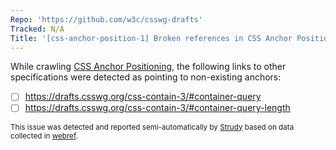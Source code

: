 ```yaml
---
Repo: 'https://github.com/w3c/csswg-drafts'
Tracked: N/A
Title: '[css-anchor-position-1] Broken references in CSS Anchor Positioning'
---
```


While crawling [CSS Anchor Positioning](https://drafts.csswg.org/css-anchor-position-1/), the following links to other specifications were detected as pointing to non-existing anchors:
* [ ] https://drafts.csswg.org/css-contain-3/#container-query
* [ ] https://drafts.csswg.org/css-contain-3/#container-query-length

<sub>This issue was detected and reported semi-automatically by [Strudy](https://github.com/w3c/strudy/) based on data collected in [webref](https://github.com/w3c/webref/).</sub>
